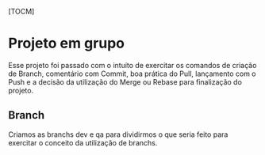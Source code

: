 [TOCM]

# Projeto em grupo

Esse projeto foi passado com o intuito de exercitar os comandos de criação de Branch, comentário com Commit, boa prática do Pull, lançamento com o Push e a decisão da utilização do Merge ou Rebase para finalização do projeto.

## Branch

Criamos as branchs dev e qa para dividirmos o que seria feito para exercitar o conceito da utilização de branchs.